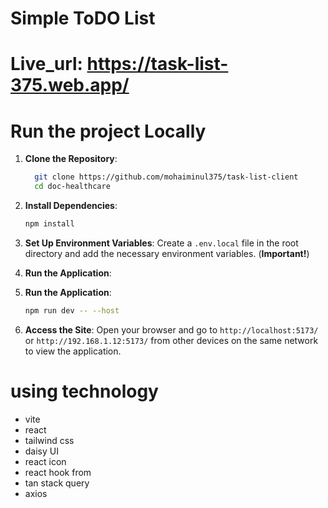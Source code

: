 # Simple ToDO List
# Live_url: https://task-list-375.web.app/ 

# Run the project Locally
1. **Clone the Repository**:

    ```sh
      git clone https://github.com/mohaiminul375/task-list-client
      cd doc-healthcare
    ```

2. **Install Dependencies**:

    ```sh
    npm install
    ```

3. **Set Up Environment Variables**: Create a `.env.local` file in the root directory and add the necessary environment variables. (**Important!**)

4. **Run the Application**:

5. **Run the Application**:

    ```sh
    npm run dev -- --host
    ```

6. **Access the Site**: Open your browser and go to `http://localhost:5173/` or `http://192.168.1.12:5173/` from other devices on the same network to view the application.

# using technology
- vite
- react
- tailwind css
- daisy UI
- react icon
- react hook from
- tan stack query
- axios
